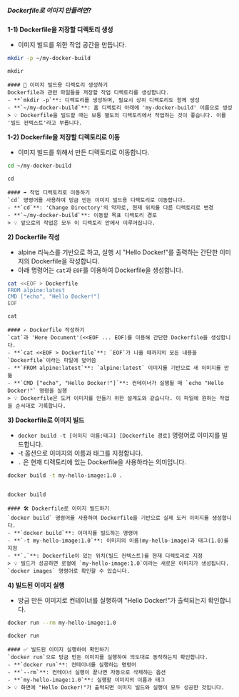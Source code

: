 ##### Dockerfile로 이미지 만들려면? #####

**1-1) Dockerfile을 저장할 디렉토리 생성**

* 이미지 빌드를 위한 작업 공간을 만듭니다.

```bash
mkdir -p ~/my-docker-build
```

```tech
mkdir
```
```desc
#### 📂 이미지 빌드용 디렉토리 생성하기
Dockerfile과 관련 파일들을 저장할 작업 디렉토리를 생성합니다.
- **`mkdir -p`**: 디렉토리를 생성하며, 필요시 상위 디렉토리도 함께 생성
- **`~/my-docker-build`**: 홈 디렉토리 아래에 'my-docker-build' 이름으로 생성
> 💡 Dockerfile을 빌드할 때는 보통 별도의 디렉토리에서 작업하는 것이 좋습니다. 이를 '빌드 컨텍스트'라고 부릅니다.
```

**1-2) Dockerfile을 저장할 디렉토리로 이동**

* 이미지 빌드를 위해서 만든 디렉토리로 이동합니다.

```bash
cd ~/my-docker-build
```

```tech
cd
```
```desc
#### ➡️ 작업 디렉토리로 이동하기
`cd` 명령어를 사용하여 방금 만든 이미지 빌드용 디렉토리로 이동합니다.
- **`cd`**: 'Change Directory'의 약자로, 현재 위치를 다른 디렉토리로 변경
- **`~/my-docker-build`**: 이동할 목표 디렉토리 경로
> 💡 앞으로의 작업은 모두 이 디렉토리 안에서 이루어집니다.
```

**2) Dockerfile 작성**

* alpine 리눅스를 기반으로 하고, 실행 시 "Hello Docker!"를 출력하는 간단한 이미지의 Dockerfile을 작성합니다.
* 아래 명령어는 `cat`과 `EOF`를 이용하여 Dockerfile을 생성합니다.

```bash
cat <<EOF > Dockerfile
FROM alpine:latest
CMD ["echo", "Hello Docker!"]
EOF
```

```tech
cat
```
```desc
#### ✍️ Dockerfile 작성하기
`cat`과 'Here Document'(<<EOF ... EOF)를 이용해 간단한 Dockerfile을 생성합니다.
- **`cat <<EOF > Dockerfile`**: `EOF`가 나올 때까지의 모든 내용을 `Dockerfile`이라는 파일에 덮어씀
- **`FROM alpine:latest`**: `alpine:latest` 이미지를 기반으로 새 이미지를 만듦
- **`CMD ["echo", "Hello Docker!"]`**: 컨테이너가 실행될 때 `echo "Hello Docker!"` 명령을 실행
> 💡 Dockerfile은 도커 이미지를 만들기 위한 설계도와 같습니다. 이 파일에 원하는 작업을 순서대로 기록합니다.
```

**3) Dockerfile로 이미지 빌드**

* `docker build -t [이미지 이름:태그] [Dockerfile 경로]` 명령어로 이미지를 빌드합니다.
* -t 옵션으로 이미지의 이름과 태그를 지정합니다.
* `.` 은 현재 디렉토리에 있는 Dockerfile을 사용하라는 의미입니다.

```bash
docker build -t my-hello-image:1.0 .
```
```no-err-check
```

```tech
docker build
```
```desc
#### 🛠️ Dockerfile로 이미지 빌드하기
`docker build` 명령어를 사용하여 Dockerfile을 기반으로 실제 도커 이미지를 생성합니다.
- **`docker build`**: 이미지를 빌드하는 명령어
- **`-t my-hello-image:1.0`**: 이미지의 이름(my-hello-image)과 태그(1.0)를 지정
- **`.`**: Dockerfile이 있는 위치(빌드 컨텍스트)를 현재 디렉토리로 지정
> 💡 빌드가 성공하면 로컬에 `my-hello-image:1.0`이라는 새로운 이미지가 생성됩니다. `docker images` 명령어로 확인할 수 있습니다.
```

**4) 빌드된 이미지 실행**

* 방금 만든 이미지로 컨테이너를 실행하여 "Hello Docker!"가 출력되는지 확인합니다.

```bash
docker run --rm my-hello-image:1.0
```

```tech
docker run
```
```desc
#### ✅ 빌드된 이미지 실행하여 확인하기
`docker run`으로 방금 만든 이미지를 실행하여 의도대로 동작하는지 확인합니다.
- **`docker run`**: 컨테이너를 실행하는 명령어
- **`--rm`**: 컨테이너 실행이 끝나면 자동으로 삭제하는 옵션
- **`my-hello-image:1.0`**: 실행할 이미지의 이름과 태그
> 💡 화면에 "Hello Docker!"가 출력되면 이미지 빌드와 실행이 모두 성공한 것입니다.
```
